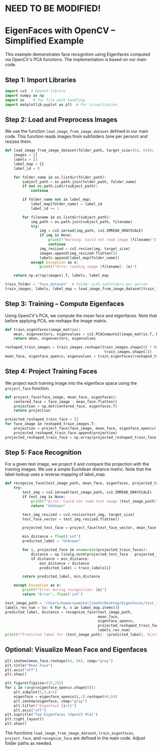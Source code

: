# NEED TO BE MODIFIED!

# EigenFaces with OpenCV – Simplified Example

This example demonstrates face recognition using Eigenfaces computed via OpenCV's PCA functions. The implementation is based on our main code.

## Step 1: Import Libraries

```python
import cv2  # OpenCV library
import numpy as np
import os    # for file path handling
import matplotlib.pyplot as plt  # For visualization
```

## Step 2: Load and Preprocess Images

We use the function `load_image_from_image_dataset` defined in our main code. This function reads images from subfolders (one per person) and resizes them.

```python
def load_image_from_image_dataset(folder_path, target_size=(64, 64)):
    images = []
    labels = []
    label_map = {}
    label_id = 0

    for folder_name in os.listdir(folder_path):
        subject_path = os.path.join(folder_path, folder_name)
        if not os.path.isdir(subject_path):
            continue

        if folder_name not in label_map:
            label_map[folder_name] = label_id
            label_id += 1

        for filename in os.listdir(subject_path):
            img_path = os.path.join(subject_path, filename)
            try:
                img = cv2.imread(img_path, cv2.IMREAD_GRAYSCALE)
                if img is None:
                    print(f"Warning: Could not read image {filename}")
                    continue
                img_resized = cv2.resize(img, target_size)
                images.append(img_resized.flatten())
                labels.append(label_map[folder_name])
            except Exception as e:
                print(f"Error loading image {filename}: {e}")

    return np.array(images).T, labels, label_map

train_folder = "face_dataset"  # Folder with subfolders per person
train_images, labels, label_map = load_image_from_image_dataset(train_folder)
```

## Step 3: Training – Compute Eigenfaces

Using OpenCV's PCA, we compute the mean face and eigenfaces. Note that before applying PCA, we reshape the image matrix.

```python
def train_eigenfaces(image_matrix):
    mean, eigenvectors, eigenvalues = cv2.PCACompute2(image_matrix.T, None)
    return mean, eigenvectors, eigenvalues

reshaped_train_images = train_images.reshape(train_images.shape[0] * train_images.shape[1],
                                              train_images.shape[2])
mean_face, eigenface_opencv, eigenvalues = train_eigenfaces(reshaped_train_images)
```

## Step 4: Project Training Faces

We project each training image into the eigenface space using the `project_face` function.

```python
def project_face(face_image, mean_face, eigenfaces):
    centered_face = face_image - mean_face.flatten()
    projection = np.dot(centered_face, eigenfaces.T)
    return projection

projected_reshaped_train_face = []
for face_image in reshaped_train_images.T:
    projection = project_face(face_image, mean_face, eigenface_opencv)
    projected_reshaped_train_face.append(projection)
projected_reshaped_train_face = np.array(projected_reshaped_train_face)
```

## Step 5: Face Recognition

For a given test image, we project it and compare the projection with the training images. We use a simple Euclidean distance metric. Note that the label lookup uses a reverse mapping of label_map.

```python
def recognize_face(test_image_path, mean_face, eigenfaces, projected_train_faces, train_labels, target_size=(64, 64)):
    try:
        test_img = cv2.imread(test_image_path, cv2.IMREAD_GRAYSCALE)
        if test_img is None:
            print(f"Error: Could not read test image {test_image_path}")
            return "Unknown"

        test_img_resized = cv2.resize(test_img, target_size)
        test_face_vector = test_img_resized.flatten()

        projected_test_face = project_face(test_face_vector, mean_face, eigenfaces)

        min_distance = float('inf')
        predicted_label = "Unknown"

        for i, projected_face in enumerate(projected_train_faces):
            distance = np.linalg.norm(projected_test_face - projected_face)
            if distance < min_distance:
                min_distance = distance
                predicted_label = train_labels[i]

        return predicted_label, min_distance

    except Exception as e:
        print(f"Error during recognition: {e}")
        return "Error", float('inf')

test_image_path = "/Users/kumarswamikallimath/Desktop/EigenFaces/test_image.jpg"
labels_rev_num = {v: k for k, v in label_map.items()}
predicted_label, distance = recognize_face(test_image_path, 
                                           mean_face, 
                                           eigenface_opencv,
                                           projected_reshaped_train_face,
                                           labels_rev_num)
print(f"Predicted label for {test_image_path}: {predicted_label}, Distance: {distance}")
```

## Optional: Visualize Mean Face and Eigenfaces

```python
plt.imshow(mean_face.reshape(64, 64), cmap="gray")
plt.title("Mean Face")
plt.axis("off")
plt.show()

plt.figure(figsize=(25,25))
for i in range(eigenface_opencv.shape[0]):
    plt.subplot(5,3,i+1)
    eigenface = eigenface_opencv[i,:].reshape(64,64)
    plt.imshow(eigenface, cmap="gray")
    plt.title(f"Eigenface {i+1}")
    plt.axis("off")
plt.suptitle("Top Eigenfaces (OpenCV PCA)")
plt.tight_layout()
plt.show()
```

The functions `load_image_from_image_dataset`, `train_eigenfaces`, `project_face`, and `recognize_face` are defined in the main code. Adjust folder paths as needed.
